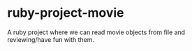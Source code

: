 ruby-project-movie
==================

A ruby project where we can read movie objects from file and reviewing/have fun with them.
